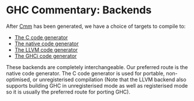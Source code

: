 # GHC Commentary: Backends


After [Cmm](commentary/compiler/cmm-type) has been generated, we have a choice of targets to compile to:

- [The C code generator](commentary/compiler/backends/ppr-c)
- [The native code generator](commentary/compiler/backends/ncg)
- [The LLVM code generator](commentary/compiler/backends/llvm)
- [The GHCi code generator](commentary/compiler/backends/GHCi)


These backends are completely interchangeable. Our preferred route is the native code generator. The C code generator is used for portable, non-optimised, or unregisterised compilation (Note that the LLVM backend also supports building GHC in unregisterised mode as well as registerised mode so it is usually the preferred route for porting GHC).
